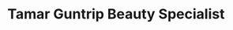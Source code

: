 ---
title: "Tamar Guntrip Beauty Specialist"
url: /askam-in-furness/tamar-guntrip-beauty-specialist/
shop: beauty
---